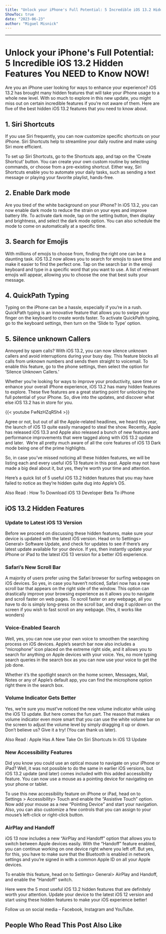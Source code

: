```yaml
---
title: "Unlock your iPhone's Full Potential: 5 Incredible iOS 13.2 Hidden Features You NEED to Know NOW!"
ShowToc: true 
date: "2023-06-23"
author: "Miguel Misnick"
---
```

*****
# Unlock your iPhone's Full Potential: 5 Incredible iOS 13.2 Hidden Features You NEED to Know NOW!

Are you an iPhone user looking for ways to enhance your experience? iOS 13.2 has brought many hidden features that will take your iPhone usage to a whole new level. With so much to explore in this new update, you might miss out on certain incredible features if you’re not aware of them. Here are five of the best hidden iOS 13.2 features that you need to know about.

## 1. Siri Shortcuts

If you use Siri frequently, you can now customize specific shortcuts on your iPhone. Siri Shortcuts help to streamline your daily routine and make using Siri more efficient.

To set up Siri Shortcuts, go to the Shortcuts app, and tap on the ‘Create Shortcut’ button. You can create your own custom routine by selecting commands, or choose from a pre-existing shortcut. Either way, Siri Shortcuts enable you to automate your daily tasks, such as sending a text message or playing your favorite playlist, hands-free.

## 2. Enable Dark mode

Are you tired of the white background on your iPhone? In iOS 13.2, you can now enable dark mode to reduce the strain on your eyes and improve battery life. To activate dark mode, tap on the setting button, then display and brightness, and select the dark mode option. You can also schedule the mode to come on automatically at a specific time.

## 3. Search for Emojis

With millions of emojis to choose from, finding the right one can be a daunting task. iOS 13.2 now allows you to search for emojis to save time and make it easier to find the perfect one. Tap on the search bar in the emoji keyboard and type in a specific word that you want to use. A list of relevant emojis will appear, allowing you to choose the one that best suits your message.

## 4. QuickPath Typing

Typing on the iPhone can be a hassle, especially if you’re in a rush. QuickPath typing is an innovative feature that allows you to swipe your finger on the keyboard to create words faster. To activate QuickPath typing, go to the keyboard settings, then turn on the ‘Slide to Type’ option.

## 5. Silence unknown Callers

Annoyed by spam calls? With iOS 13.2, you can now silence unknown callers and avoid interruptions during your busy day. This feature blocks all calls from unknown numbers and sends them straight to voicemail. To enable this feature, go to the phone settings, then select the option for ‘Silence Unknown Callers.’

Whether you’re looking for ways to improve your productivity, save time or enhance your overall iPhone experience, iOS 13.2 has many hidden features to explore. These five features are a great starting point for unlocking the full potential of your iPhone. So, dive into the updates, and discover what else iOS 13.2 has in store for you.

{{< youtube FwNzHZqR5h4 >}} 



Agree or not, but out of all the Apple-related headlines, we heard this year, the launch of iOS 13 quite easily managed to steal the show. Recently, Apple has released iOS 13.3 and Apple also released a bunch of new features and performance improvements that were tagged along with iOS 13.2 update and later.  We’re all pretty much aware of all the core features of iOS 13 Dark mode being one of the prime highlights.
 
So, in case you’ve missed noticing all these hidden features, we will be listing each and every useful iOS 13 feature in this post. Apple may not have made a big deal about it, but yes, they’re worth your time and attention.
 
Here’s a quick list of 5 useful iOS 13.2 hidden features that you may have failed to notice as they’re hidden quite dug into Apple’s OS.
 
Also Read : How To Download iOS 13 Developer Beta To iPhone
 
## iOS 13.2 Hidden Features
 
### Update to Latest iOS 13 Version
 
Before we proceed on discussing these hidden features, make sure your device is updated with the latest iOS version. Head on to Settings> General> Software Update, and check for updates to see if there’s any latest update available for your device. If yes, then instantly update your iPhone or iPad to the latest iOS 13 version for a better iOS experience.
 
### Safari’s New Scroll Bar
 
A majority of users prefer using the Safari browser for surfing webpages on iOS devices. So yes, in case you haven’t noticed, Safari now has a new scroll bar that appears on the right side of the window. This option can drastically improve your browsing experience as it allows you to navigate and scroll faster on web pages. To scroll faster on any webpage, all you have to do is simply long-press on the scroll bar, and drag it up/down on the screen if you wish to fast scroll on any webpage. (Yes, it works like wonders)
 
### Voice-Enabled Search
 
Well, yes, you can now use your own voice to smoothen the searching process on iOS devices. Apple’s search bar now also includes a “microphone” icon placed on the extreme right side, and it allows you to search for anything on Apple devices with your voice. Yes, no more typing search queries in the search box as you can now use your voice to get the job done.
 
Whether it’s the spotlight search on the home screen, Messages, Mail, Notes or any of Apple’s default app, you can find the microphone option right there in the search box.
 
### Volume Indicator Gets Better
 
Yes, we’re sure you must’ve noticed the new volume indicator while using the iOS 13 update. But here comes the fun part. The reason that makes volume indicator even more smart that you can use the white volume bar on the screen to adjust the volume level by simply dragging it up or down. Don’t believe us? Give it a try! (You can thank us later).
 
Also Read : Apple Has A New Take On Siri Shortcuts In iOS 13 Update
 
### New Accessibility Features
 
Did you know you could use an optical mouse to navigate on your iPhone or iPad? Well, it was not possible to do the same in earlier iOS versions, but iOS 13.2 update (and later) comes included with this added accessibility feature. You can now use a mouse as a pointing device for navigating on your phone or tablet.
 
To use this new accessibility feature on iPhone or iPad, head on to Settings > Accessibility> Touch and enable the “Assistive Touch” option. Now add your mouse as a new “Pointing Device” and start your navigation. Also, you can also customize a few controls that you can assign to your mouse’s left-click or right-click button.
 
### AirPlay and Handoff
 

 
iOS 13 now includes a new “AirPlay and Handoff” option that allows you to switch between Apple devices easily. With the “Handoff” feature enabled, you can continue working on one device right where you left off. But yes, for this, you have to make sure that the Bluetooth is enabled in network settings and you’re signed in with a common Apple ID on all your Apple devices.
 
To enable this feature, head on to Settings> General> AirPlay and Handoff, and enable the “Handoff” switch.
 
Here were the 5 most useful iOS 13.2 hidden features that are definitely worth your attention. Update your device to the latest iOS 12 version and start using these hidden features to make your iOS experience better!
 
Follow us on social media – Facebook, Instagram and YouTube.
 
##  People Who Read This Post Also Like 



